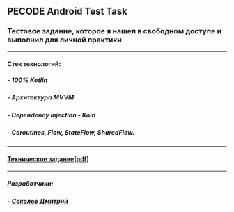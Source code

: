 ##  PECODE Android Test Task
### Тестовое задание, которое я нашел в свободном доступе и выполнил для личной практики

------------
#### Стек технологий:
##### - 100% Kotlin
##### - Архитектура MVVM
##### - Dependency injection - Koin
##### - Coroutines, Flow, StateFlow, SharedFlow.
------------

#### [Техническое задание[pdf]](https://github.com/Sokolov-Dmitriy/PECODE_Android_test_task/noCode/task.pdf "Техническое задание[pdf]")
------------
##### Разработчики:
##### - [Соколов Дмитрий](https://github.com/Sokolov-Dmitriy "Соколов Дмитрий")